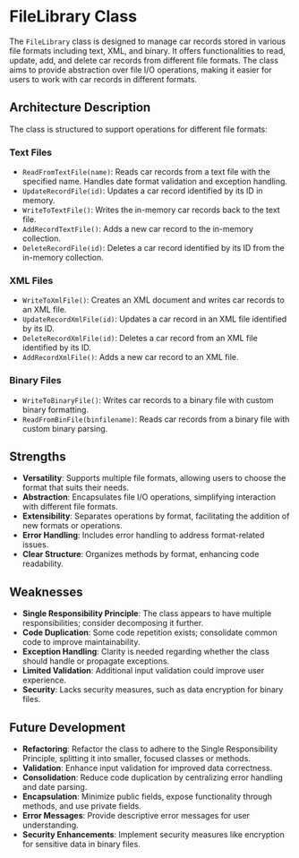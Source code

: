 # FileLibrary Class

The `FileLibrary` class is designed to manage car records stored in various file formats including text, XML, and binary. It offers functionalities to read, update, add, and delete car records from different file formats. The class aims to provide abstraction over file I/O operations, making it easier for users to work with car records in different formats.

## Architecture Description

The class is structured to support operations for different file formats:

### Text Files

- `ReadFromTextFile(name)`: Reads car records from a text file with the specified name. Handles date format validation and exception handling.
- `UpdateRecordFile(id)`: Updates a car record identified by its ID in memory.
- `WriteToTextFile()`: Writes the in-memory car records back to the text file.
- `AddRecordTextFile()`: Adds a new car record to the in-memory collection.
- `DeleteRecordFile(id)`: Deletes a car record identified by its ID from the in-memory collection.

### XML Files

- `WriteToXmlFile()`: Creates an XML document and writes car records to an XML file.
- `UpdateRecordXmlFile(id)`: Updates a car record in an XML file identified by its ID.
- `DeleteRecordXmlFile(id)`: Deletes a car record from an XML file identified by its ID.
- `AddRecordXmlFile()`: Adds a new car record to an XML file.

### Binary Files

- `WriteToBinaryFile()`: Writes car records to a binary file with custom binary formatting.
- `ReadFromBinFile(binfilename)`: Reads car records from a binary file with custom binary parsing.

## Strengths

- **Versatility**: Supports multiple file formats, allowing users to choose the format that suits their needs.
- **Abstraction**: Encapsulates file I/O operations, simplifying interaction with different file formats.
- **Extensibility**: Separates operations by format, facilitating the addition of new formats or operations.
- **Error Handling**: Includes error handling to address format-related issues.
- **Clear Structure**: Organizes methods by format, enhancing code readability.

## Weaknesses

- **Single Responsibility Principle**: The class appears to have multiple responsibilities; consider decomposing it further.
- **Code Duplication**: Some code repetition exists; consolidate common code to improve maintainability.
- **Exception Handling**: Clarity is needed regarding whether the class should handle or propagate exceptions.
- **Limited Validation**: Additional input validation could improve user experience.
- **Security**: Lacks security measures, such as data encryption for binary files.

## Future Development

- **Refactoring**: Refactor the class to adhere to the Single Responsibility Principle, splitting it into smaller, focused classes or methods.
- **Validation**: Enhance input validation for improved data correctness.
- **Consolidation**: Reduce code duplication by centralizing error handling and date parsing.
- **Encapsulation**: Minimize public fields, expose functionality through methods, and use private fields.
- **Error Messages**: Provide descriptive error messages for user understanding.
- **Security Enhancements**: Implement security measures like encryption for sensitive data in binary files.
